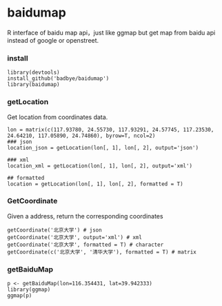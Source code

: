 baidumap
========

R interface of baidu map api，just like ggmap but get map from baidu api instead of google or openstreet.

### install
```
library(devtools)
install_github('badbye/baidumap')
library(baidumap)
```

### getLocation
Get location from coordinates data.
```
lon = matrix(c(117.93780, 24.55730, 117.93291, 24.57745, 117.23530, 24.64210, 117.05890, 24.74860), byrow=T, ncol=2)
### json 
location_json = getLocation(lon[, 1], lon[, 2], output='json')

### xml
location_xml = getLocation(lon[, 1], lon[, 2], output='xml')

## formatted
location = getLocation(lon[, 1], lon[, 2], formatted = T) 
```

### GetCoordinate
Given a address, return the corresponding coordinates
```
getCoordinate('北京大学') # json
getCoordinate('北京大学', output='xml') # xml
getCoordinate('北京大学', formatted = T) # character
getCoordinate(c('北京大学', '清华大学'), formatted = T) # matrix
```


### getBaiduMap

```
p <- getBaiduMap(lon=116.354431, lat=39.942333)
library(ggmap)
ggmap(p)
```
